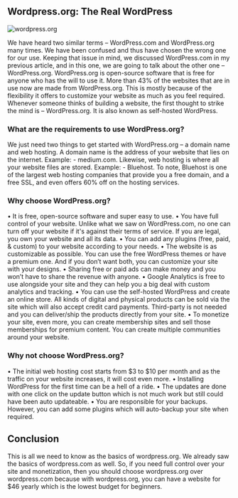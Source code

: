 ## Wordpress.org: The Real WordPress
![wordpress.org](https://miro.medium.com/max/1050/1*3l3BTkxBEcfNddJoCLBSSg.jpeg)


We have heard two similar terms – WordPress.com and WordPress.org many times. We have been confused and thus have chosen the wrong one for our use. Keeping that issue in mind, we discussed WordPress.com in my previous article, and in this one, we are going to talk about the other one – WordPress.org. 
WordPress.org is open-source software that is free for anyone who has the will to use it. More than 43% of the websites that are in use now are made from WordPress.org. This is mostly because of the flexibility it offers to customize your website as much as you feel required. Whenever someone thinks of building a website, the first thought to strike the mind is – WordPress.org. It is also known as self-hosted WordPress. 


### What are the requirements to use WordPress.org? 

We just need two things to get started with WordPress.org – a domain name and web hosting. A domain name is the address of your website that lies on the internet. Example: - medium.com. Likewise, web hosting is where all your website files are stored. Example: - Bluehost. To note, Bluehost is one of the largest web hosting companies that provide you a free domain, and a free SSL, and even offers 60% off on the hosting services. 

### Why choose WordPress.org?

•	It is free, open-source software and super easy to use.
•	You have full control of your website. Unlike what we saw on WordPress.com, no one can turn off your website if it's against their terms of service. If you are legal, you own your website and all its data. 
•	You can add any plugins (free, paid, & custom) to your website according to your needs. 
•	The website is as customizable as possible. You can use the free WordPress themes or have a premium one. And if you don’t want both, you can customize your site with your designs. 
•	Sharing free or paid ads can make money and you won’t have to share the revenue with anyone. 
•	Google Analytics is free to use alongside your site and they can help you a big deal with custom analytics and tracking.
•	You can use the self-hosted WordPress and create an online store. All kinds of digital and physical products can be sold via the site which will also accept credit card payments. Third-party is not needed and you can deliver/ship the products directly from your site. 
•	To monetize your site, even more, you can create membership sites and sell those memberships for premium content.  You can create multiple communities around your website. 


### Why not choose WordPress.org?

•	The initial web hosting cost starts from $3 to $10 per month and as the traffic on your website increases, it will cost even more. 
•	Installing WordPress for the first time can be a hell of a ride. 
•	The updates are done with one click on the update button which is not much work but still could have been auto updateable. 
•	You are responsible for your backups. However, you can add some plugins which will auto-backup your site when required.


## Conclusion

This is all we need to know as the basics of wordpress.org. We already saw the basics of wordpress.com as well. So, if you need full control over your site and monetization, then you should choose wordpress.org over wordpress.com because with wordpress.org, you can have a website for $46  yearly which is the lowest budget for beginners. 